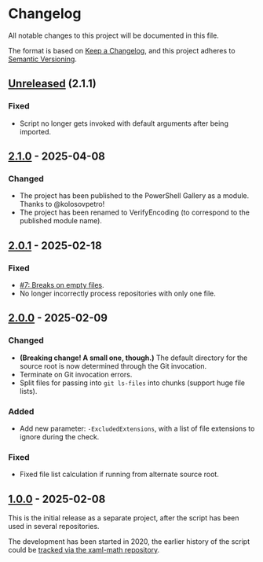 <!--
SPDX-FileCopyrightText: 2025 Friedrich von Never <friedrich@fornever.me>

SPDX-License-Identifier: MIT
-->

Changelog
=========
All notable changes to this project will be documented in this file.

The format is based on [Keep a Changelog](https://keepachangelog.com/en/1.1.0/), and this project adheres to [Semantic Versioning](https://semver.org/spec/v2.0.0.html).

## [Unreleased] (2.1.1)
### Fixed
- Script no longer gets invoked with default arguments after being imported.

## [2.1.0] - 2025-04-08
### Changed
- The project has been published to the PowerShell Gallery as a module. Thanks to @kolosovpetro!
- The project has been renamed to VerifyEncoding (to correspond to the published module name).

## [2.0.1] - 2025-02-18
### Fixed
- [#7: Breaks on empty files](https://github.com/ForNeVeR/VerifyEncoding/issues/7).
- No longer incorrectly process repositories with only one file.

## [2.0.0] - 2025-02-09
### Changed
- **(Breaking change! A small one, though.)** The default directory for the source root is now determined through the Git invocation.
- Terminate on Git invocation errors.
- Split files for passing into `git ls-files` into chunks (support huge file lists).

### Added
- Add new parameter: `-ExcludedExtensions`, with a list of file extensions to ignore during the check.

### Fixed
- Fixed file list calculation if running from alternate source root.

## [1.0.0] - 2025-02-08
This is the initial release as a separate project, after the script has been used in several repositories.

The development has been started in 2020, the earlier history of the script could be [tracked via the xaml-math repository](https://github.com/ForNeVeR/xaml-math/commits/f5a0d9303825337d87f69250152620903c6a37ca/scripts/verify-encoding.ps1).

[Unreleased]: https://github.com/ForNeVeR/VerifyEncoding/compare/v2.1.0...HEAD
[2.1.0]: https://github.com/ForNeVeR/VerifyEncoding/compare/v2.0.1...v2.1.0
[2.0.1]: https://github.com/ForNeVeR/VerifyEncoding/compare/v2.0.0...v2.0.1
[2.0.0]: https://github.com/ForNeVeR/VerifyEncoding/compare/v1.0.0...v2.0.0
[1.0.0]: https://github.com/ForNeVeR/VerifyEncoding/releases/tag/v1.0.0
